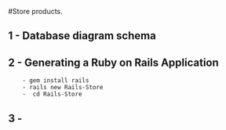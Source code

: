 #Store products.


## 1 - Database diagram schema


## 2 - Generating a Ruby on Rails Application
````
	- gem install rails
	- rails new Rails-Store 
	-  cd Rails-Store
````
## 3 - 

````
````
